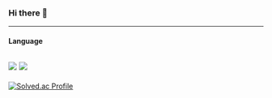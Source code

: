 ### Hi there 👋
---
#### Language
<img src="https://img.shields.io/badge/C-A8B9CC?style=flat&logo=c&logoColor=white"/> <img src="https://img.shields.io/badge/Python-3776AB?style=flat&logo=python&logoColor=white"/>
---
[![Solved.ac Profile](http://mazassumnida.wtf/api/v2/generate_badge?boj=aalll1234)](https://solved.ac/aalll1234/)
